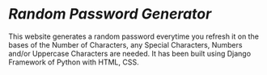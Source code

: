 # ***Random Password Generator***
This website generates a random password everytime you refresh it on the bases of the Number of Characters, any Special Characters, Numbers and/or Uppercase Characters are needed.
It has been built using Django Framework of Python with HTML, CSS.
